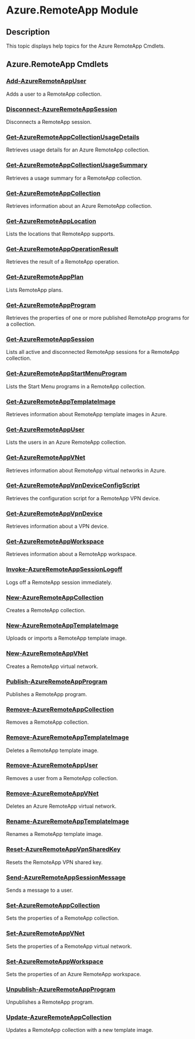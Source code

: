 ﻿---
Module Name: Azure.RemoteApp
Module Guid: D48CF693-4125-4D2D-8790-1514F44CE325
Download Help Link: http://go.microsoft.com/fwlink/?linkid=390762
Help Version: 1.0.4.0
Locale: en-US
---

# Azure.RemoteApp Module
## Description
This topic displays help topics for the Azure RemoteApp Cmdlets. 

## Azure.RemoteApp Cmdlets
### [Add-AzureRemoteAppUser](Add-AzureRemoteAppUser.md)
Adds a user to a RemoteApp collection.

### [Disconnect-AzureRemoteAppSession](Disconnect-AzureRemoteAppSession.md)
Disconnects a RemoteApp session.

### [Get-AzureRemoteAppCollectionUsageDetails](Get-AzureRemoteAppCollectionUsageDetails.md)
Retrieves usage details for an Azure RemoteApp collection.

### [Get-AzureRemoteAppCollectionUsageSummary](Get-AzureRemoteAppCollectionUsageSummary.md)
Retrieves a usage summary for a RemoteApp collection.

### [Get-AzureRemoteAppCollection](Get-AzureRemoteAppCollection.md)
Retrieves information about an Azure RemoteApp collection.

### [Get-AzureRemoteAppLocation](Get-AzureRemoteAppLocation.md)
Lists the locations that RemoteApp supports.

### [Get-AzureRemoteAppOperationResult](Get-AzureRemoteAppOperationResult.md)
Retrieves the result of a RemoteApp operation.

### [Get-AzureRemoteAppPlan](Get-AzureRemoteAppPlan.md)
Lists RemoteApp plans.

### [Get-AzureRemoteAppProgram](Get-AzureRemoteAppProgram.md)
Retrieves the properties of one or more published RemoteApp programs for a collection.

### [Get-AzureRemoteAppSession](Get-AzureRemoteAppSession.md)
Lists all active and disconnected RemoteApp sessions for a RemoteApp collection.

### [Get-AzureRemoteAppStartMenuProgram](Get-AzureRemoteAppStartMenuProgram.md)
Lists the Start Menu programs in a RemoteApp collection.

### [Get-AzureRemoteAppTemplateImage](Get-AzureRemoteAppTemplateImage.md)
Retrieves information about RemoteApp template images in Azure.

### [Get-AzureRemoteAppUser](Get-AzureRemoteAppUser.md)
Lists the users in an Azure RemoteApp collection.

### [Get-AzureRemoteAppVNet](Get-AzureRemoteAppVNet.md)
Retrieves information about RemoteApp virtual networks in Azure.

### [Get-AzureRemoteAppVpnDeviceConfigScript](Get-AzureRemoteAppVpnDeviceConfigScript.md)
Retrieves the configuration script for a RemoteApp VPN device.

### [Get-AzureRemoteAppVpnDevice](Get-AzureRemoteAppVpnDevice.md)
Retrieves information about a VPN device.

### [Get-AzureRemoteAppWorkspace](Get-AzureRemoteAppWorkspace.md)
Retrieves information about a RemoteApp workspace.

### [Invoke-AzureRemoteAppSessionLogoff](Invoke-AzureRemoteAppSessionLogoff.md)
Logs off a RemoteApp session immediately.

### [New-AzureRemoteAppCollection](New-AzureRemoteAppCollection.md)
Creates a RemoteApp collection.

### [New-AzureRemoteAppTemplateImage](New-AzureRemoteAppTemplateImage.md)
Uploads or imports a RemoteApp template image.

### [New-AzureRemoteAppVNet](New-AzureRemoteAppVNet.md)
Creates a RemoteApp virtual network.

### [Publish-AzureRemoteAppProgram](Publish-AzureRemoteAppProgram.md)
Publishes a RemoteApp program.

### [Remove-AzureRemoteAppCollection](Remove-AzureRemoteAppCollection.md)
Removes a RemoteApp collection.

### [Remove-AzureRemoteAppTemplateImage](Remove-AzureRemoteAppTemplateImage.md)
Deletes a RemoteApp template image.

### [Remove-AzureRemoteAppUser](Remove-AzureRemoteAppUser.md)
Removes a user from a RemoteApp collection.

### [Remove-AzureRemoteAppVNet](Remove-AzureRemoteAppVNet.md)
Deletes an Azure RemoteApp virtual network.

### [Rename-AzureRemoteAppTemplateImage](Rename-AzureRemoteAppTemplateImage.md)
Renames a RemoteApp template image.

### [Reset-AzureRemoteAppVpnSharedKey](Reset-AzureRemoteAppVpnSharedKey.md)
Resets the RemoteApp VPN shared key.

### [Send-AzureRemoteAppSessionMessage](Send-AzureRemoteAppSessionMessage.md)
Sends a message to a user.

### [Set-AzureRemoteAppCollection](Set-AzureRemoteAppCollection.md)
Sets the properties of a RemoteApp collection.

### [Set-AzureRemoteAppVNet](Set-AzureRemoteAppVNet.md)
Sets the properties of a RemoteApp virtual network.

### [Set-AzureRemoteAppWorkspace](Set-AzureRemoteAppWorkspace.md)
Sets the properties of an Azure RemoteApp workspace.

### [Unpublish-AzureRemoteAppProgram](Unpublish-AzureRemoteAppProgram.md)
Unpublishes a RemoteApp program.

### [Update-AzureRemoteAppCollection](Update-AzureRemoteAppCollection.md)
Updates a RemoteApp collection with a new template image.


